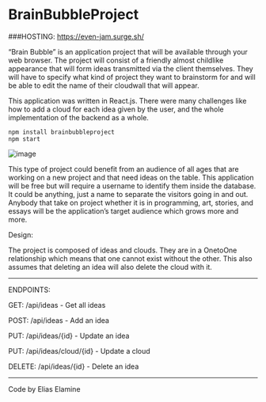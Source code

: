 # BrainBubbleProject

###HOSTING:
https://even-jam.surge.sh/

“Brain Bubble” is an application project that will be available through your web browser. The project will consist of a friendly almost childlike appearance that will form ideas transmitted via the client themselves. They will have to specify what kind of project they want to brainstorm for and will be able to edit the name of their cloudwall that will appear.

This application was written in React.js. There were many challenges like how to add a cloud for each idea given by the user, and the whole implementation of the backend as a whole.
```
npm install brainbubbleproject
npm start
```


![image](https://user-images.githubusercontent.com/119442915/209388317-bffa5ce8-ae0b-4344-b8a2-61e9bff84335.png)




This type of project could benefit from an audience of all ages that are working on a new project and that need ideas on the table. This application will be free but will require a username to identify them inside the database. It could be anything, just a name to separate the visitors going in and out. Anybody that take on project whether it is in programming, art, stories, and essays will be the application’s target audience which grows more and more.

Design:

The project is composed of ideas and clouds. They are in a OnetoOne relationship which means that one cannot exist without the other. This also assumes that deleting an idea will also delete the cloud with it.
***
ENDPOINTS:

GET: /api/ideas - Get all ideas 

POST: /api/ideas - Add an idea

PUT: /api/ideas/{id} - Update an idea

PUT: /api/ideas/cloud/{id} - Update a cloud

DELETE: /api/ideas/{id} - Delete an idea
***



Code by Elias Elamine
